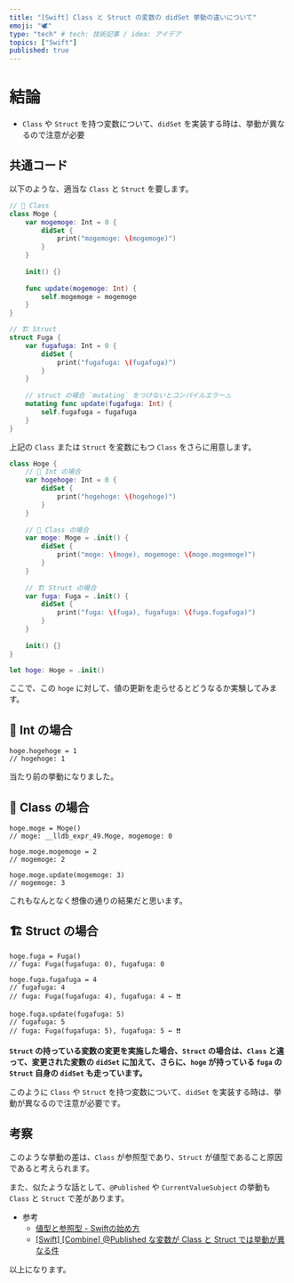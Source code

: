 ```yaml
---
title: "[Swift] Class と Struct の変数の didSet 挙動の違いについて"
emoji: "🕊"
type: "tech" # tech: 技術記事 / idea: アイデア
topics: ["Swift"]
published: true
---
```


# 結論

- `Class` や `Struct` を持つ変数について、`didSet` を実装する時は、挙動が異なるので注意が必要

## 共通コード


以下のような、適当な `Class` と `Struct` を要します。

```swift
// 🏫 Class
class Moge {
    var mogemoge: Int = 0 {
        didSet {
            print("mogemoge: \(mogemoge)")
        }
    }
    
    init() {}
    
    func update(mogemoge: Int) {
        self.mogemoge = mogemoge
    }
}

// 🏗 Struct
struct Fuga {
    var fugafuga: Int = 0 {
        didSet {
            print("fugafuga: \(fugafuga)")
        }
    }
    
    // struct の場合 `mutating` をつけないとコンパイルエラー⚠️
    mutating func update(fugafuga: Int) {
        self.fugafuga = fugafuga
    }
}
```

上記の `Class` または `Struct` を変数にもつ `Class` をさらに用意します。

```Swift
class Hoge {
    // 🔢 Int の場合
    var hogehoge: Int = 0 {
        didSet {
            print("hogehoge: \(hogehoge)")
        }
    }
    
    // 🏫 Class の場合
    var moge: Moge = .init() {
        didSet {
            print("moge: \(moge), mogemoge: \(moge.mogemoge)")
        }
    }
    
    // 🏗 Struct の場合
    var fuga: Fuga = .init() {
        didSet {
            print("fuga: \(fuga), fugafuga: \(fuga.fugafuga)")
        }
    }
    
    init() {}
}

let hoge: Hoge = .init()
```

ここで、この `hoge` に対して、値の更新を走らせるとどうなるか実験してみます。

## 🔢 Int の場合

```swift:🔢 Int の場合
hoge.hogehoge = 1
// hogehoge: 1
```

当たり前の挙動になりました。

## 🏫 Class の場合

```swift:🏫 Class の場合
hoge.moge = Moge()
// moge: __lldb_expr_49.Moge, mogemoge: 0

hoge.moge.mogemoge = 2
// mogemoge: 2

hoge.moge.update(mogemoge: 3)
// mogemoge: 3
```

これもなんとなく想像の通りの結果だと思います。

## 🏗 Struct の場合

```swift:🏗 Struct の場合
hoge.fuga = Fuga()
// fuga: Fuga(fugafuga: 0), fugafuga: 0

hoge.fuga.fugafuga = 4
// fugafuga: 4
// fuga: Fuga(fugafuga: 4), fugafuga: 4 ← ❗️❗️

hoge.fuga.update(fugafuga: 5)
// fugafuga: 5
// fuga: Fuga(fugafuga: 5), fugafuga: 5 ← ❗️❗️
```

**`Struct` の持っている変数の変更を実施した場合、`Struct` の場合は、`Class` と違って、変更された変数の `didSet` に加えて、さらに、`hoge` が持っている `fuga` の `Struct` 自身の `didSet` も走っています。**

このように `Class` や `Struct` を持つ変数について、`didSet` を実装する時は、挙動が異なるので注意が必要です。

## 考察

このような挙動の差は、`Class` が参照型であり、`Struct` が値型であること原因であると考えられます。

また、似たような話として、`@Published` や `CurrentValueSubject` の挙動も `Class` と `Struct` で差があります。

- 参考
  - [値型と参照型 - Swiftの始め方](https://swift.codelly.dev/guide/%E6%A7%8B%E9%80%A0%E4%BD%93%E3%81%A8%E3%82%AF%E3%83%A9%E3%82%B9/%E5%80%A4%E5%9E%8B%E3%81%A8%E5%8F%82%E7%85%A7%E5%9E%8B.html)
  - [[Swift] [Combine] @Published な変数が Class と Struct では挙動が異なる件](https://zenn.dev/ikuraikura/articles/2022-02-26-pub4)


以上になります。
